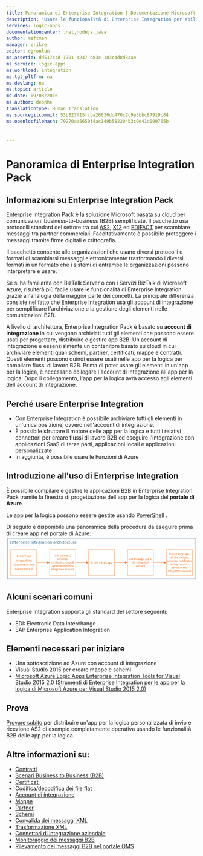 ```yaml
---
title: Panoramica di Enterprise Integration | Documentazione Microsoft
description: "Usare le funzionalità di Enterprise Integration per abilitare processi aziendali e scenari di integrazione tramite le app per la logica"
services: logic-apps
documentationcenter: .net,nodejs,java
author: msftman
manager: erikre
editor: cgronlun
ms.assetid: dd517c4d-1701-4247-b83c-183c4d8d8aae
ms.service: logic-apps
ms.workload: integration
ms.tgt_pltfrm: na
ms.devlang: na
ms.topic: article
ms.date: 09/08/2016
ms.author: deonhe
translationtype: Human Translation
ms.sourcegitcommit: 53b827f15fcba26630dd470c2c9e5bbc87919c84
ms.openlocfilehash: 79270aa5650f4ac149b582204b3c0e41d099765b


---
```

# <a name="overview-of-the-enterprise-integration-pack"></a>Panoramica di Enterprise Integration Pack
## <a name="what-is-the-enterprise-integration-pack"></a>Informazioni su Enterprise Integration Pack
Enterprise Integration Pack è la soluzione Microsoft basata su cloud per comunicazioni business-to-business (B2B) semplificate. Il pacchetto usa protocolli standard del settore tra cui [AS2](app-service-logic-enterprise-integration-as2.md), [X12](app-service-logic-enterprise-integration-x12.md) ed [EDIFACT](app-service-logic-enterprise-integration-edifact.md) per scambiare messaggi tra partner commerciali. Facoltativamente è possibile proteggere i messaggi tramite firme digitali e crittografia. 

Il pacchetto consente alle organizzazioni che usano diversi protocolli e formati di scambiarsi messaggi elettronicamente trasformando i diversi formati in un formato che i sistemi di entrambe le organizzazioni possono interpretare e usare. 

Se si ha familiarità con BizTalk Server o con i Servizi BizTalk di Microsoft Azure, risulterà più facile usare le funzionalità di Enterprise Integration grazie all'analogia della maggior parte dei concetti. La principale differenza consiste nel fatto che Enterprise Integration usa gli account di integrazione per semplificare l'archiviazione e la gestione degli elementi nelle comunicazioni B2B. 

A livello di architettura, Enterprise Integration Pack è basato su **account di integrazione** in cui vengono archiviati tutti gli elementi che possono essere usati per progettare, distribuire e gestire app B2B. Un account di integrazione è essenzialmente un contenitore basato su cloud in cui archiviare elementi quali schemi, partner, certificati, mappe e contratti. Questi elementi possono quindi essere usati nelle app per la logica per compilare flussi di lavoro B2B. Prima di poter usare gli elementi in un'app per la logica, è necessario collegare l'account di integrazione all'app per la logica. Dopo il collegamento, l'app per la logica avrà accesso agli elementi dell'account di integrazione.  

## <a name="why-should-you-use-enterprise-integration"></a>Perché usare Enterprise Integration
* Con Enterprise Integration è possibile archiviare tutti gli elementi in un'unica posizione, ovvero nell'account di integrazione. 
* È possibile sfruttare il motore delle app per la logica e tutti i relativi connettori per creare flussi di lavoro B2B ed eseguire l'integrazione con applicazioni SaaS di terze parti, applicazioni locali e applicazioni personalizzate
* In aggiunta, è possibile usare le Funzioni di Azure

## <a name="how-to-get-started-with-enterprise-integration"></a>Introduzione all'uso di Enterprise Integration
È possibile compilare e gestire le applicazioni B2B in Enterprise Integration Pack tramite la finestra di progettazione dell'app per la logica del **portale di Azure**.  

Le app per la logica possono essere gestite usando [PowerShell](https://msdn.microsoft.com/library/azure/mt652195.aspx "Argomenti relativi alle app per la logica in Powershell") . 

Di seguito è disponibile una panoramica della procedura da eseguire prima di creare app nel portale di Azure: ![immagine riepilogativa](./media/app-service-logic-enterprise-integration-overview/overview-0.png)  

## <a name="what-are-some-common-scenarios"></a>Alcuni scenari comuni
Enterprise Integration supporta gli standard del settore seguenti:   

* EDI: Electronic Data Interchange  
* EAI: Enterprise Application Integration  

## <a name="heres-what-you-need-to-get-started"></a>Elementi necessari per iniziare
* Una sottoscrizione ad Azure con account di integrazione
* Visual Studio 2015 per creare mappe e schemi
* [Microsoft Azure Logic Apps Enterprise Integration Tools for Visual Studio 2015 2.0 (Strumenti di Enterprise Integration per le app per la logica di Microsoft Azure per Visual Studio 2015 2.0)](https://aka.ms/vsmapsandschemas)  

## <a name="try-it"></a>Prova
[Provare subito](https://github.com/Azure/azure-quickstart-templates/tree/master/201-logic-app-as2-send-receive) per distribuire un'app per la logica personalizzata di invio e ricezione AS2 di esempio completamente operativa usando le funzionalità B2B delle app per la logica.

## <a name="learn-more-about"></a>Altre informazioni su:
* [Contratti](app-service-logic-enterprise-integration-agreements.md "Informazioni sui contratti di Enterprise Integration")
* [Scenari Business to Business (B2B)](app-service-logic-enterprise-integration-b2b.md "Informazioni su come creare app per la logica con funzionalità B2B")  
* [Certificati](app-service-logic-enterprise-integration-certificates.md "Informazioni sui certificati di Enterprise Integration")
* [Codifica/decodifica dei file flat](app-service-logic-enterprise-integration-flatfile.md "Informazioni su come codificare e decodificare il contenuto dei file flat")  
* [Account di integrazione](app-service-logic-enterprise-integration-accounts.md "Informazioni sugli account di integrazione")
* [Mappe](app-service-logic-enterprise-integration-maps.md "Informazioni sulle mappe di Enterprise Integration")
* [Partner](app-service-logic-enterprise-integration-partners.md "Informazioni sui partner di Enterprise Integration")
* [Schemi](app-service-logic-enterprise-integration-schemas.md "Informazioni sugli schemi di Enterprise Integration")
* [Convalida dei messaggi XML](app-service-logic-enterprise-integration-xml.md "Informazioni su come convalidare i messaggi XML con le app per la logica")
* [Trasformazione XML](app-service-logic-enterprise-integration-transform.md "Informazioni sulle mappe di Enterprise Integration")
* [Connettori di integrazione aziendale](../connectors/apis-list.md "Informazioni sui connettori di Enterprise Integration Pack")
* [Monitoraggio dei messaggi B2B](app-service-logic-monitor-b2b-message.md "Altre informazioni sul monitoraggio dei messaggi B2B")
* [Rilevamento dei messaggi B2B nel portale OMS](app-service-logic-track-b2b-messages-omsportal.md "Altre informazioni sul rilevamento dei messaggi B2B nel portale OMS")




<!--HONumber=Nov16_HO3-->


